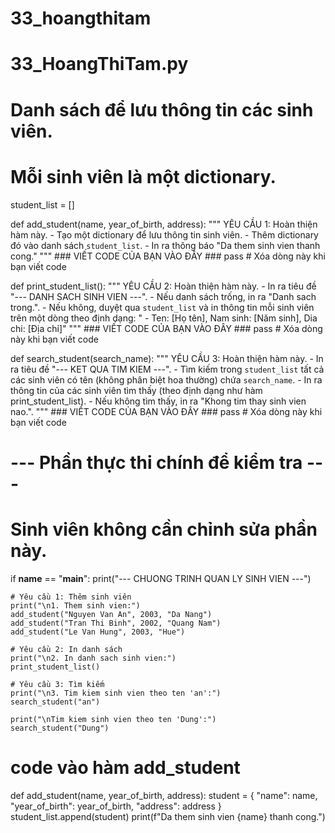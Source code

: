 # 33_hoangthitam
# 33_HoangThiTam.py

# Danh sách để lưu thông tin các sinh viên.
# Mỗi sinh viên là một dictionary.
student_list = []

def add_student(name, year_of_birth, address):
    """
    YÊU CẦU 1: Hoàn thiện hàm này.
    - Tạo một dictionary để lưu thông tin sinh viên.
    - Thêm dictionary đó vào danh sách `student_list`.
    - In ra thông báo "Da them sinh vien <ten> thanh cong."
    """
    ### VIẾT CODE CỦA BẠN VÀO ĐÂY ###
    pass # Xóa dòng này khi bạn viết code

def print_student_list():
    """
    YÊU CẦU 2: Hoàn thiện hàm này.
    - In ra tiêu đề "--- DANH SACH SINH VIEN ---".
    - Nếu danh sách trống, in ra "Danh sach trong.".
    - Nếu không, duyệt qua `student_list` và in thông tin mỗi sinh viên
      trên một dòng theo định dạng: " - Ten: [Họ tên], Nam sinh: [Năm sinh], Dia chi: [Địa chỉ]"
    """
    ### VIẾT CODE CỦA BẠN VÀO ĐÂY ###
    pass # Xóa dòng này khi bạn viết code

def search_student(search_name):
    """
    YÊU CẦU 3: Hoàn thiện hàm này.
    - In ra tiêu đề "--- KET QUA TIM KIEM ---".
    - Tìm kiếm trong `student_list` tất cả các sinh viên có tên (không phân biệt hoa thường)
      chứa `search_name`.
    - In ra thông tin của các sinh viên tìm thấy (theo định dạng như hàm print_student_list).
    - Nếu không tìm thấy, in ra "Khong tim thay sinh vien nao.".
    """
    ### VIẾT CODE CỦA BẠN VÀO ĐÂY ###
    pass # Xóa dòng này khi bạn viết code


# --- Phần thực thi chính để kiểm tra ---
# Sinh viên không cần chỉnh sửa phần này.
if __name__ == "__main__":
    print("--- CHUONG TRINH QUAN LY SINH VIEN ---")
    
    # Yêu cầu 1: Thêm sinh viên
    print("\n1. Them sinh vien:")
    add_student("Nguyen Van An", 2003, "Da Nang")
    add_student("Tran Thi Binh", 2002, "Quang Nam")
    add_student("Le Van Hung", 2003, "Hue")

    # Yêu cầu 2: In danh sách
    print("\n2. In danh sach sinh vien:")
    print_student_list()

    # Yêu cầu 3: Tìm kiếm
    print("\n3. Tim kiem sinh vien theo ten 'an':")
    search_student("an")
    
    print("\nTim kiem sinh vien theo ten 'Dung':")
    search_student("Dung")
# code vào hàm add_student
def add_student(name, year_of_birth, address):
    student = {
        "name": name,
        "year_of_birth": year_of_birth,
        "address": address
    }
    student_list.append(student)
    print(f"Da them sinh vien {name} thanh cong.")
